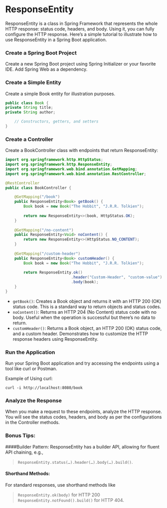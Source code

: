 # ResponseEntity

ResponseEntity is a class in Spring Framework that represents the whole HTTP response: status code, headers, and body. Using it, you can fully configure the HTTP response. Here’s a simple tutorial to illustrate how to use ResponseEntity in a Spring Boot application.

### Create a Spring Boot Project
Create a new Spring Boot project using Spring Initializer or your favorite IDE. Add Spring Web as a dependency.

### Create a Simple Entity
Create a simple Book entity for illustration purposes.

```java
public class Book {
private String title;
private String author;

    // Constructors, getters, and setters
}
```

### Create a Controller
Create a BookController class with endpoints that return ResponseEntity:

```java
import org.springframework.http.HttpStatus;
import org.springframework.http.ResponseEntity;
import org.springframework.web.bind.annotation.GetMapping;
import org.springframework.web.bind.annotation.RestController;

@RestController
public class BookController {

    @GetMapping("/book")
    public ResponseEntity<Book> getBook() {
        Book book = new Book("The Hobbit", "J.R.R. Tolkien");
        
        return new ResponseEntity<>(book, HttpStatus.OK);
    }
    
    @GetMapping("/no-content")
    public ResponseEntity<Void> noContent() {
        return new ResponseEntity<>(HttpStatus.NO_CONTENT);
    }
    
    @GetMapping("/custom-header")
    public ResponseEntity<Book> customHeader() {
        Book book = new Book("The Hobbit", "J.R.R. Tolkien");
        
        return ResponseEntity.ok()
                             .header("Custom-Header", "custom-value")
                             .body(book);
    }
}
```

- `getBook()`:
Creates a Book object and returns it with an HTTP 200 (OK) status code.
This is a standard way to return objects and status codes.
- `noContent()`:
Returns an HTTP 204 (No Content) status code with no body.
Useful when the operation is successful but there’s no data to return.
- `customHeader()`:
Returns a Book object, an HTTP 200 (OK) status code, and a custom header.
Demonstrates how to customize the HTTP response headers using ResponseEntity.

### Run the Application
Run your Spring Boot application and try accessing the endpoints using a tool like curl or Postman.

Example of Using curl:
```text
curl -i http://localhost:8080/book
```

### Analyze the Response
When you make a request to these endpoints, analyze the HTTP response. You will see the status codes, headers, and body as per the configurations in the Controller methods.


### Bonus Tips:
####Builder Pattern:
ResponseEntity has a builder API, allowing for fluent API chaining, e.g., 

> `ResponseEntity.status(…).header(…).body(…).build()`.

#### Shorthand Methods:
For standard responses, use shorthand methods like 

> `ResponseEntity.ok(body)` for HTTP 200 
> `ResponseEntity.notFound().build()` for HTTP 404.